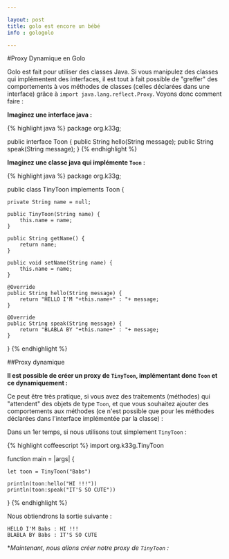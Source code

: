 ```yaml
---

layout: post
title: golo est encore un bébé
info : gologolo

---
```


#Proxy Dynamique en Golo

Golo est fait pour utiliser des classes Java. Si vous manipulez des classes qui implémentent des interfaces, il est tout à fait possible de "greffer" des comportements à vos méthodes de classes (celles déclarées dans une interface) grâce à `import java.lang.reflect.Proxy`. Voyons donc comment faire :

**Imaginez une interface java :**

{% highlight java %}
package org.k33g;

public interface Toon {
    public String hello(String message);
    public String speak(String message);
}
{% endhighlight %}

**Imaginez une classe java qui implémente `Toon` :**

{% highlight java %}
package org.k33g;

public class TinyToon implements Toon {

    private String name = null;

    public TinyToon(String name) {
        this.name = name;
    }

    public String getName() {
        return name;
    }

    public void setName(String name) {
        this.name = name;
    }

    @Override
    public String hello(String message) {
        return "HELLO I'M "+this.name+" : "+ message;
    }

    @Override
    public String speak(String message) {
        return "BLABLA BY "+this.name+" : "+ message;
    }
}
{% endhighlight %}

##Proxy dynamique

**Il est possible de créer un proxy de `TinyToon`, implémentant donc `Toon` et ce dynamiquement :**

Ce peut être très pratique, si vous avez des traitements (méthodes) qui "attendent" des objets de type `Toon`, et que vous souhaitez ajouter des comportements aux méthodes (ce n'est possible que pour les méthodes déclarées dans l'interface implémentée par la classe) :

Dans un 1er temps, si nous utilisons tout simplement `TinyToon` :

{% highlight coffeescript %}
import org.k33g.TinyToon

function main = |args| {

	let toon = TinyToon("Babs")

    println(toon:hello("HI !!!"))
    println(toon:speak("IT'S SO CUTE"))

}
{% endhighlight %}

Nous obtiendrons la sortie suivante :

	HELLO I'M Babs : HI !!!
	BLABLA BY Babs : IT'S SO CUTE

**Maintenant, nous allons créer notre proxy de `TinyToon` :*







